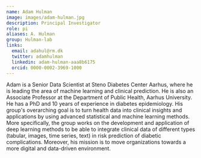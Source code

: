 ```yaml
---
name: Adam Hulman
image: images/adam-hulman.jpg
description: Principal Investigator
role: pi
aliases: A. Hulman
group: Hulman-lab
links:
  email: adahul@rm.dk
  twitter: adamhulman
  linkedin: adam-hulman-aaa8b6175
  orcid: 0000-0002-3969-1000
---
```


Adam is a Senior Data Scientist at Steno Diabetes Center Aarhus, where he is leading the area of machine learning and clinical prediction. He is also an Associate Professor at the Department of Public Health, Aarhus University. He has a PhD and 10 years of experience in diabetes epidemiology. His group's overarching goal is to turn health data into clinical insights and applications by using advanced statistical and machine learning methods. More specifically, the group works on the development and application of deep learning methods to be able to integrate clinical data of different types (tabular, images, time series, text) in risk prediction of diabetic complications. Moreover, his mission is to move organizations towards a more digital and data-driven environment.
